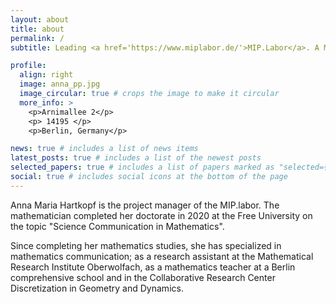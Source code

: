 ```yaml
---
layout: about
title: about
permalink: /
subtitle: Leading <a href='https://www.miplabor.de/'>MIP.Labor</a>. A Mathematician with a knack for everything creative :smile:.

profile:
  align: right
  image: anna_pp.jpg
  image_circular: true # crops the image to make it circular
  more_info: >
    <p>Arnimallee 2</p>
    <p> 14195 </p>
    <p>Berlin, Germany</p>

news: true # includes a list of news items
latest_posts: true # includes a list of the newest posts
selected_papers: true # includes a list of papers marked as "selected={true}"
social: true # includes social icons at the bottom of the page
---
```


Anna Maria Hartkopf is the project manager of the MIP.labor. The mathematician completed her doctorate in 2020 at the Free University on the topic "Science Communication in Mathematics". 

Since completing her mathematics studies, she has specialized in mathematics communication; as a research assistant at the Mathematical Research Institute Oberwolfach, as a mathematics teacher at a Berlin comprehensive school and in the Collaborative Research Center Discretization in Geometry and Dynamics.


